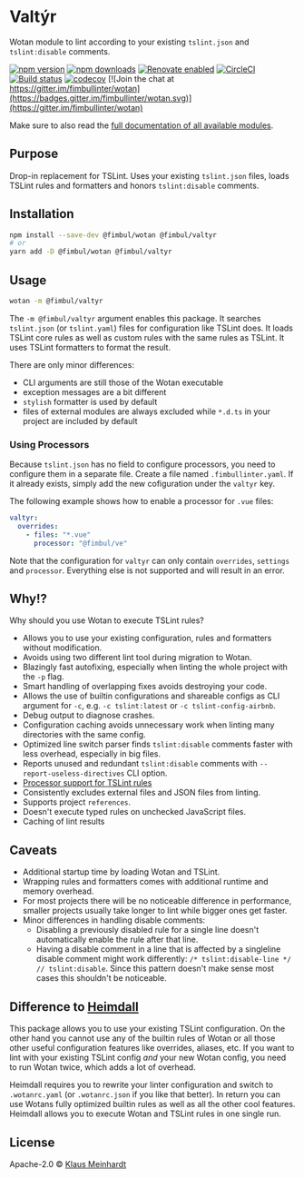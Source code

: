 # Valtýr

Wotan module to lint according to your existing `tslint.json` and `tslint:disable` comments.

[![npm version](https://img.shields.io/npm/v/@fimbul/valtyr.svg)](https://www.npmjs.com/package/@fimbul/valtyr)
[![npm downloads](https://img.shields.io/npm/dm/@fimbul/valtyr.svg)](https://www.npmjs.com/package/@fimbul/valtyr)
[![Renovate enabled](https://img.shields.io/badge/renovate-enabled-brightgreen.svg)](https://renovateapp.com/)
[![CircleCI](https://circleci.com/gh/fimbullinter/wotan/tree/master.svg?style=shield)](https://circleci.com/gh/fimbullinter/wotan/tree/master)
[![Build status](https://ci.appveyor.com/api/projects/status/a28dpupxvjljibq3/branch/master?svg=true)](https://ci.appveyor.com/project/ajafff/wotan/branch/master)
[![codecov](https://codecov.io/gh/fimbullinter/wotan/branch/master/graph/badge.svg)](https://codecov.io/gh/fimbullinter/wotan)
[![Join the chat at https://gitter.im/fimbullinter/wotan](https://badges.gitter.im/fimbullinter/wotan.svg)](https://gitter.im/fimbullinter/wotan)

Make sure to also read the [full documentation of all available modules](https://github.com/fimbullinter/wotan#readme).

## Purpose

Drop-in replacement for TSLint. Uses your existing `tslint.json` files, loads TSLint rules and formatters and honors `tslint:disable` comments.

## Installation

```sh
npm install --save-dev @fimbul/wotan @fimbul/valtyr
# or
yarn add -D @fimbul/wotan @fimbul/valtyr
```

## Usage

```sh
wotan -m @fimbul/valtyr
```

The `-m @fimbul/valtyr` argument enables this package. It searches `tslint.json` (or `tslint.yaml`) files for configuration like TSLint does. It loads TSLint core rules as well as custom rules with the same rules as TSLint. It uses TSLint formatters to format the result.

There are only minor differences:

* CLI arguments are still those of the Wotan executable
* exception messages are a bit different
* `stylish` formatter is used by default
* files of external modules are always excluded while `*.d.ts` in your project are included by default

### Using Processors

Because `tslint.json` has no field to configure processors, you need to configure them in a separate file.
Create a file named `.fimbullinter.yaml`. If it already exists, simply add the new cofiguration under the `valtyr` key.

The following example shows how to enable a processor for `.vue` files:

```yaml
valtyr:
  overrides:
    - files: "*.vue"
      processor: "@fimbul/ve"
```

Note that the configuration for `valtyr` can only contain `overrides`, `settings` and `processor`. Everything else is not supported and will result in an error.

## Why!?

Why should you use Wotan to execute TSLint rules?

* Allows you to use your existing configuration, rules and formatters without modification.
* Avoids using two different lint tool during migration to Wotan.
* Blazingly fast autofixing, especially when linting the whole project with the `-p` flag.
* Smart handling of overlapping fixes avoids destroying your code.
* Allows the use of builtin configurations and shareable configs as CLI argument for `-c`, e.g. `-c tslint:latest` or `-c tslint-config-airbnb`.
* Debug output to diagnose crashes.
* Configuration caching avoids unnecessary work when linting many directories with the same config.
* Optimized line switch parser finds `tslint:disable` comments faster with less overhead, especially in big files.
* Reports unused and redundant `tslint:disable` comments with `--report-useless-directives` CLI option.
* [Processor support for TSLint rules](https://github.com/palantir/tslint/issues/2099)
* Consistently excludes external files and JSON files from linting.
* Supports project `references`.
* Doesn't execute typed rules on unchecked JavaScript files.
* Caching of lint results

## Caveats

* Additional startup time by loading Wotan and TSLint.
* Wrapping rules and formatters comes with additional runtime and memory overhead.
* For most projects there will be no noticeable difference in performance, smaller projects usually take longer to lint while bigger ones get faster.
* Minor differences in handling disable comments:
  * Disabling a previously disabled rule for a single line doesn't automatically enable the rule after that line.
  * Having a disable comment in a line that is affected by a singleline disable comment might work differently: `/* tslint:disable-line */ // tslint:disable`. Since this pattern doesn't make sense most cases this shouldn't be noticeable.

## Difference to [Heimdall](https://github.com/fimbullinter/wotan/blob/master/packages/heimdall/README.md)

This package allows you to use your existing TSLint configuration.
On the other hand you cannot use any of the builtin rules of Wotan or all those other useful configuration features like overrides, aliases, etc.
If you want to lint with your existing TSLint config *and* your new Wotan config, you need to run Wotan twice, which adds a lot of overhead.

Heimdall requires you to rewrite your linter configuration and switch to `.wotanrc.yaml` (or `.wotanrc.json` if you like that better).
In return you can use Wotans fully optimized builtin rules as well as all the other cool features.
Heimdall allows you to execute Wotan and TSLint rules in one single run.

## License

Apache-2.0 © [Klaus Meinhardt](https://github.com/ajafff)
